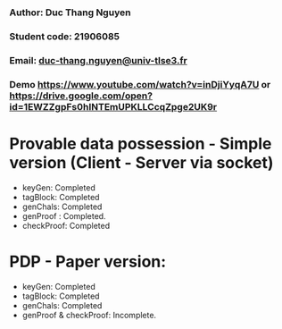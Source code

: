 ### Author: Duc Thang Nguyen
### Student code: 21906085
### Email: duc-thang.nguyen@univ-tlse3.fr

### Demo https://www.youtube.com/watch?v=inDjiYyqA7U or https://drive.google.com/open?id=1EWZZgpFs0hINTEmUPKLLCcqZpge2UK9r

# Provable data possession - Simple version (Client - Server via socket)
- keyGen: Completed
- tagBlock: Completed
- genChals: Completed
- genProof : Completed.
- checkProof: Completed

# PDP - Paper version:
- keyGen: Completed
- tagBlock: Completed
- genChals: Completed
- genProof & checkProof: Incomplete.
